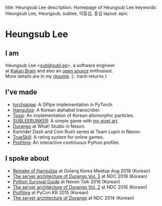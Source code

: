 title: Heungsub Lee
description: Homepage of Heungsub Lee
keywords: Heungsub Lee, Heungsub, sublee, 이흥섭, 흥섭
layout: epic

Heungsub Lee
============

I am
----

Heungsub Lee <[sub@subl.ee][]\>, a software engineer
<br>
at [Kakao Brain][] and also an [open source][] enthusiast.
<br>
More details are in my [résumé](/resume/).
{: .hard-returns }

[sub@subl.ee]: mailto:sub@subl.ee
[Kakao Brain]: https://kakaobrain.com/
[Open Source]: https://github.com/sublee

I've made
---------

- [torchgpipe][]: A GPipe implementation in PyTorch.
- [Hangulize][]: A Korean alphabet transcriber.
- [Tossi][]: An implementation of Korean allomorphic particles.
- [SUBLEERUNKER][]: A simple game with [my pixel art][DeviantArt].
- [Durango][] at What! Studio in Nexon.
- Kartrider Dash and Coin Rush series at Team Lupin in Nexon.
- [TrueSkill][]: A rating system for online games.
- [Profiling][]: An interactive continuous Python profiler.

[torchgpipe]:   https://github.com/kakaobrain/torchgpipe
[Hangulize]:    https://hangulize.org/
[Tossi]:        https://github.com/what-studio/tossi
[SUBLEERUNKER]: /runker/
[DeviantArt]:   https://www.deviantart.com/sublee/gallery/?catpath=/
[Durango]:      http://durango.nexon.com/
[TrueSkill]:    https://trueskill.org/
[Profiling]:    https://github.com/what-studio/profiling

I spoke about
-------------

- [Remake of Hangulize][gokr1808] at Golang Korea Meetup Aug 2018 (Korean)
- [The server architecture of Durango Vol. 3][ndc18] at NDC 2018 (Korean)
- [Python Survival Guide][nxtk16] at Nexon Talk 2016 (Korean)
- [The server architecture of Durango Vol. 2][ndc16] at NDC 2016 (Korean)
- [Profiling][pycon15] at PyCon KR 2015 (Korean)
- [The server architecture of Durango][ndc14] at NDC 2014 (Korean)

[ndc18]: https://subl.ee/~ndc18
[ndc16]: https://subl.ee/~ndc16
[ndc14]: https://subl.ee/~ndc14

[gokr1808]: https://subl.ee/~gokr1808
[nxtk16]:   https://subl.ee/~nxtk16
[pycon15]:  https://subl.ee/~pycon15
